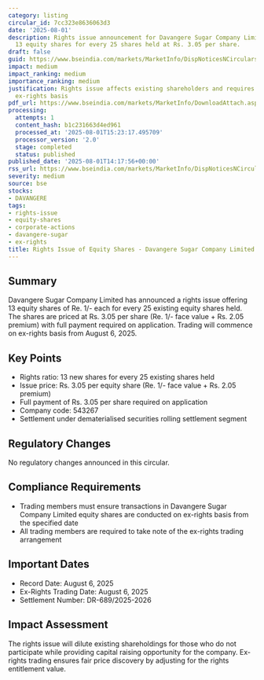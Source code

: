 ```yaml
---
category: listing
circular_id: 7cc323e8636063d3
date: '2025-08-01'
description: Rights issue announcement for Davangere Sugar Company Limited offering
  13 equity shares for every 25 shares held at Rs. 3.05 per share.
draft: false
guid: https://www.bseindia.com/markets/MarketInfo/DispNoticesNCirculars.aspx?Noticeid={7E3B819F-33E0-4A73-94BC-C7937B41034B}&noticeno=20250801-69&dt=08/01/2025&icount=69&totcount=73&flag=0
impact: medium
impact_ranking: medium
importance_ranking: medium
justification: Rights issue affects existing shareholders and requires trading on
  ex-rights basis
pdf_url: https://www.bseindia.com/markets/MarketInfo/DownloadAttach.aspx?id=20250801-69&attachedId=
processing:
  attempts: 1
  content_hash: b1c231663d4ed961
  processed_at: '2025-08-01T15:23:17.495709'
  processor_version: '2.0'
  stage: completed
  status: published
published_date: '2025-08-01T14:17:56+00:00'
rss_url: https://www.bseindia.com/markets/MarketInfo/DispNoticesNCirculars.aspx?Noticeid={7E3B819F-33E0-4A73-94BC-C7937B41034B}&noticeno=20250801-69&dt=08/01/2025&icount=69&totcount=73&flag=0
severity: medium
source: bse
stocks:
- DAVANGERE
tags:
- rights-issue
- equity-shares
- corporate-actions
- davangere-sugar
- ex-rights
title: Rights Issue of Equity Shares - Davangere Sugar Company Limited
---
```


## Summary

Davangere Sugar Company Limited has announced a rights issue offering 13 equity shares of Re. 1/- each for every 25 existing equity shares held. The shares are priced at Rs. 3.05 per share (Re. 1/- face value + Rs. 2.05 premium) with full payment required on application. Trading will commence on ex-rights basis from August 6, 2025.

## Key Points

- Rights ratio: 13 new shares for every 25 existing shares held
- Issue price: Rs. 3.05 per equity share (Re. 1/- face value + Rs. 2.05 premium)
- Full payment of Rs. 3.05 per share required on application
- Company code: 543267
- Settlement under dematerialised securities rolling settlement segment

## Regulatory Changes

No regulatory changes announced in this circular.

## Compliance Requirements

- Trading members must ensure transactions in Davangere Sugar Company Limited equity shares are conducted on ex-rights basis from the specified date
- All trading members are required to take note of the ex-rights trading arrangement

## Important Dates

- Record Date: August 6, 2025
- Ex-Rights Trading Date: August 6, 2025
- Settlement Number: DR-689/2025-2026

## Impact Assessment

The rights issue will dilute existing shareholdings for those who do not participate while providing capital raising opportunity for the company. Ex-rights trading ensures fair price discovery by adjusting for the rights entitlement value.